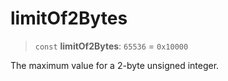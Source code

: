 # limitOf2Bytes

> `const` **limitOf2Bytes**: `65536` = `0x10000`

The maximum value for a 2-byte unsigned integer.
